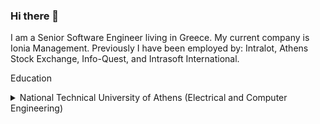 ### Hi there 👋

I am a Senior Software Engineer living in Greece. My current company is Ionia Management. Previously I have been employed by: Intralot, Athens Stock Exchange, Info-Quest, and Intrasoft International.

Education
<details>
<summary>National Technical University of Athens (Electrical and Computer Engineering)</summary>
Thesis: A Comparative Study of 802.11 Wireless LANs Using NS-2
<summary>Carnegie Mellon University USA (MSc in Information Networking)</summary>
Thesis: RFID Technology in Future Automobiles (sponsored by General Motors)
</details>

<!--
**agouliel/agouliel** is a ✨ _special_ ✨ repository because its `README.md` (this file) appears on your GitHub profile.

Here are some ideas to get you started:

- 🔭 I’m currently working on ...
- 🌱 I’m currently learning ...
- 👯 I’m looking to collaborate on ...
- 🤔 I’m looking for help with ...
- 💬 Ask me about ...
- 📫 How to reach me: ...
- 😄 Pronouns: ...
- ⚡ Fun fact: ...
-->
